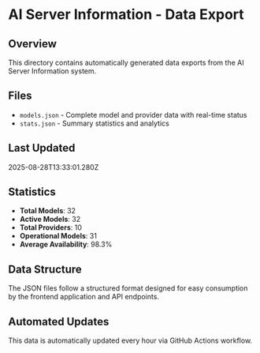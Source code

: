 # AI Server Information - Data Export

## Overview
This directory contains automatically generated data exports from the AI Server Information system.

## Files
- `models.json` - Complete model and provider data with real-time status
- `stats.json` - Summary statistics and analytics

## Last Updated
2025-08-28T13:33:01.280Z

## Statistics
- **Total Models**: 32
- **Active Models**: 32
- **Total Providers**: 10
- **Operational Models**: 31
- **Average Availability**: 98.3%

## Data Structure
The JSON files follow a structured format designed for easy consumption by the frontend application and API endpoints.

## Automated Updates
This data is automatically updated every hour via GitHub Actions workflow.
